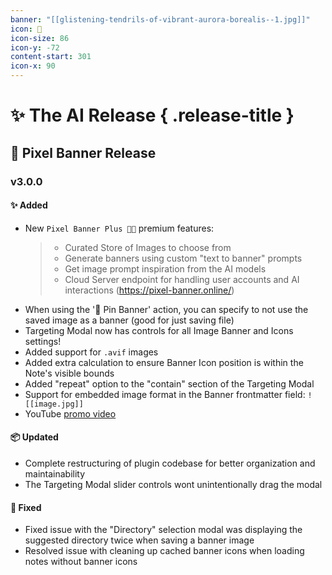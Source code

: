 ```yaml
---
banner: "[[glistening-tendrils-of-vibrant-aurora-borealis--1.jpg]]"
icon: 💫
icon-size: 86
icon-y: -72
content-start: 301
icon-x: 90
---
```

# ✨ The AI Release { .release-title }
## 🚩 Pixel Banner Release

### v3.0.0
#### ✨ Added
- New `Pixel Banner Plus 🚩➕` premium features:
  > - Curated Store of Images to choose from
  > - Generate banners using custom "text to banner" prompts
  > - Get image prompt inspiration from the AI models
  > - Cloud Server endpoint for handling user accounts and AI interactions (https://pixel-banner.online/)
- When using the '📌 Pin Banner' action, you can specify to not use the saved image as a banner (good for just saving file)
- Targeting Modal now has controls for all Image Banner and Icons settings!
- Added support for `.avif` images
- Added extra calculation to ensure Banner Icon position is within the Note's visible bounds
- Added "repeat" option to the "contain" section of the Targeting Modal
- Support for embedded image format in the Banner frontmatter field: `![[image.jpg]]`
- YouTube [promo video](https://www.youtube.com/watch?v=pJFsMfrWak4)

#### 📦 Updated
- Complete restructuring of plugin codebase for better organization and maintainability
- The Targeting Modal slider controls wont unintentionally drag the modal

#### 🐛 Fixed
- Fixed issue with the "Directory" selection modal was displaying the suggested directory twice when saving a banner image
- Resolved issue with cleaning up cached banner icons when loading notes without banner icons
